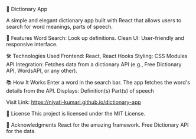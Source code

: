 📖 Dictionary App

A simple and elegant dictionary app built with React that allows users to search for word meanings, parts of speech.

🌟 Features
Word Search: Look up definitions.
Clean UI: User-friendly and responsive interface.

🛠️ Technologies Used
Frontend: React, React Hooks
Styling: CSS Modules
API Integration: Fetches data from a dictionary API (e.g., Free Dictionary API, WordsAPI, or any other).

📚 How It Works
Enter a word in the search bar.
The app fetches the word's details from the API.
Displays:
Definition(s)
Part(s) of speech

Visit Link: https://niyati-kumari.github.io/dictionary-app

📄 License
This project is licensed under the MIT License.

🌟 Acknowledgments
React for the amazing framework.
Free Dictionary API for the data.








